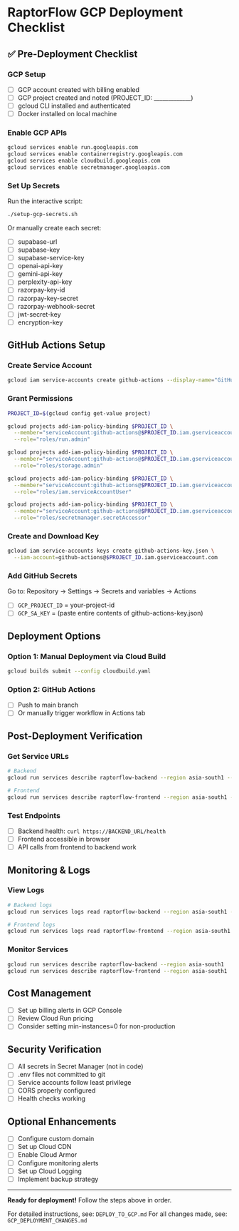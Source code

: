 # RaptorFlow GCP Deployment Checklist

## ✅ Pre-Deployment Checklist

### GCP Setup
- [ ] GCP account created with billing enabled
- [ ] GCP project created and noted (PROJECT_ID: _____________)
- [ ] gcloud CLI installed and authenticated
- [ ] Docker installed on local machine

### Enable GCP APIs
```bash
gcloud services enable run.googleapis.com
gcloud services enable containerregistry.googleapis.com
gcloud services enable cloudbuild.googleapis.com
gcloud services enable secretmanager.googleapis.com
```

### Set Up Secrets
Run the interactive script:
```bash
./setup-gcp-secrets.sh
```

Or manually create each secret:
- [ ] supabase-url
- [ ] supabase-key
- [ ] supabase-service-key
- [ ] openai-api-key
- [ ] gemini-api-key
- [ ] perplexity-api-key
- [ ] razorpay-key-id
- [ ] razorpay-key-secret
- [ ] razorpay-webhook-secret
- [ ] jwt-secret-key
- [ ] encryption-key

## GitHub Actions Setup

### Create Service Account
```bash
gcloud iam service-accounts create github-actions --display-name="GitHub Actions"
```

### Grant Permissions
```bash
PROJECT_ID=$(gcloud config get-value project)

gcloud projects add-iam-policy-binding $PROJECT_ID \
  --member="serviceAccount:github-actions@$PROJECT_ID.iam.gserviceaccount.com" \
  --role="roles/run.admin"

gcloud projects add-iam-policy-binding $PROJECT_ID \
  --member="serviceAccount:github-actions@$PROJECT_ID.iam.gserviceaccount.com" \
  --role="roles/storage.admin"

gcloud projects add-iam-policy-binding $PROJECT_ID \
  --member="serviceAccount:github-actions@$PROJECT_ID.iam.gserviceaccount.com" \
  --role="roles/iam.serviceAccountUser"

gcloud projects add-iam-policy-binding $PROJECT_ID \
  --member="serviceAccount:github-actions@$PROJECT_ID.iam.gserviceaccount.com" \
  --role="roles/secretmanager.secretAccessor"
```

### Create and Download Key
```bash
gcloud iam service-accounts keys create github-actions-key.json \
  --iam-account=github-actions@$PROJECT_ID.iam.gserviceaccount.com
```

### Add GitHub Secrets
Go to: Repository → Settings → Secrets and variables → Actions

- [ ] `GCP_PROJECT_ID` = your-project-id
- [ ] `GCP_SA_KEY` = (paste entire contents of github-actions-key.json)

## Deployment Options

### Option 1: Manual Deployment via Cloud Build
```bash
gcloud builds submit --config cloudbuild.yaml
```

### Option 2: GitHub Actions
- [ ] Push to main branch
- [ ] Or manually trigger workflow in Actions tab

## Post-Deployment Verification

### Get Service URLs
```bash
# Backend
gcloud run services describe raptorflow-backend --region asia-south1 --format='value(status.url)'

# Frontend  
gcloud run services describe raptorflow-frontend --region asia-south1 --format='value(status.url)'
```

### Test Endpoints
- [ ] Backend health: `curl https://BACKEND_URL/health`
- [ ] Frontend accessible in browser
- [ ] API calls from frontend to backend work

## Monitoring & Logs

### View Logs
```bash
# Backend logs
gcloud run services logs read raptorflow-backend --region asia-south1 --limit 50

# Frontend logs
gcloud run services logs read raptorflow-frontend --region asia-south1 --limit 50
```

### Monitor Services
```bash
gcloud run services describe raptorflow-backend --region asia-south1
gcloud run services describe raptorflow-frontend --region asia-south1
```

## Cost Management

- [ ] Set up billing alerts in GCP Console
- [ ] Review Cloud Run pricing
- [ ] Consider setting min-instances=0 for non-production

## Security Verification

- [ ] All secrets in Secret Manager (not in code)
- [ ] .env files not committed to git
- [ ] Service accounts follow least privilege
- [ ] CORS properly configured
- [ ] Health checks working

## Optional Enhancements

- [ ] Configure custom domain
- [ ] Set up Cloud CDN
- [ ] Enable Cloud Armor
- [ ] Configure monitoring alerts
- [ ] Set up Cloud Logging
- [ ] Implement backup strategy

---

**Ready for deployment!** Follow the steps above in order.

For detailed instructions, see: `DEPLOY_TO_GCP.md`
For all changes made, see: `GCP_DEPLOYMENT_CHANGES.md`
